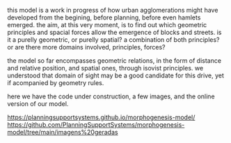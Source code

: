 this model is a work in progress of how urban agglomerations might have developed from the begining, before planning, before even hamlets emerged. 
the aim, at this very moment, is to find out which geometric principles and spacial forces allow the emergence of blocks and streets. is it
a purelly geometric, or purelly spatial? a combination of both principles? or are there more domains involved, principles, forces?

the model so far encompasses geometric relations, in the form of distance and relative position, and spatial ones, through isovist principles.
we understood that domain of sight may be a good candidate for this drive, yet if acompanied by geometry rules.

here we have the code under construction, a few images, and the online version of our model.

https://planningsupportsystems.github.io/morphogenesis-model/
https://github.com/PlanningSupportSystems/morphogenesis-model/tree/main/imagens%20geradas
